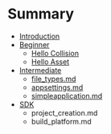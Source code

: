 # Summary

* [Introduction](README.md)
* [Beginner](beginner/beginner-intro.md)
   * [Hello Collision](beginner/hello_collision.md)
   * [Hello Asset](beginner/hello_asset.md)
* [Intermediate](intermediate/intermediate-intro.md)
   * [file_types.md](intermediate/file_types.md)
   * [appsettings.md](intermediate/appsettings.md)
   * [simpleapplication.md](intermediate/simpleapplication.md)
* [SDK](sdk/sdk-intro.md)
   * project_creation.md
   * build_platform.md

